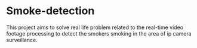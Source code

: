 # Smoke-detection
This project aims to solve real life problem related to the real-time video footage processing to detect the smokers smoking in the area of ip camera surveillance.
